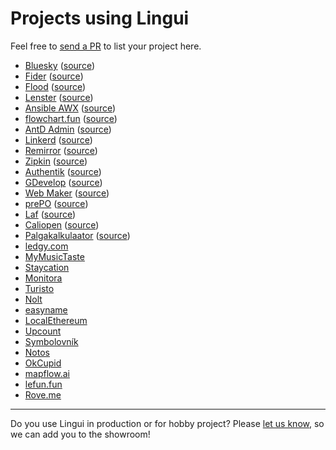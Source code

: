 # Projects using Lingui

Feel free to [send a PR](https://github.com/lingui/js-lingui/issues/new) to list your project here.

- [Bluesky](https://bsky.app/) ([source](https://github.com/bluesky-social/social-app))
- [Fider](https://fider.io/) ([source](https://github.com/getfider/fider))
- [Flood](https://flood.js.org/) ([source](https://github.com/jesec/flood))
- [Lenster](https://lenster.xyz/) ([source](https://github.com/lensterxyz/lenster))
- [Ansible AWX](https://github.com/ansible/awx) ([source](https://github.com/ansible/awx))
- [flowchart.fun](https://flowchart.fun/) ([source](https://github.com/tone-row/flowchart-fun))
- [AntD Admin](https://github.com/zuiidea/antd-admin#readme) ([source](https://github.com/zuiidea/antd-admin))
- [Linkerd](https://linkerd.io/) ([source](https://github.com/linkerd/linkerd2))
- [Remirror](https://remirror.io/) ([source](https://github.com/remirror/remirror))
- [Zipkin](https://zipkin.io/) ([source](https://github.com/openzipkin/zipkin))
- [Authentik](https://goauthentik.io/) ([source](https://github.com/goauthentik/authentik))
- [GDevelop](https://gdevelop.io/) ([source](https://github.com/4ian/GDevelop))
- [Web Maker](https://webmaker.app/) ([source](https://github.com/chinchang/web-maker))
- [prePO](https://prepo.io/) ([source](https://github.com/prepo-io/prepo-monorepo))
- [Laf](https://www.lafyun.com/) ([source](https://github.com/labring/laf))
- [Caliopen](https://www.caliopen.org/) ([source](https://github.com/CaliOpen/Caliopen/tree/master/src/frontend/web_application))
- [Palgakalkulaator](https://www.palgakalkulaator.ee/) ([source](https://github.com/madisvain/palgakalkulaator))
- [ledgy.com](https://www.ledgy.com/)
- [MyMusicTaste](https://www.mymusictaste.com/)
- [Staycation](https://www.staycation.co/)
- [Monitora](https://monitora.cz/)
- [Turisto](https://turisto.com/)
- [Nolt](https://nolt.io/)
- [easyname](https://www.easyname.com/)
- [LocalEthereum](https://localethereum.com/)
- [Upcount](https://github.com/madisvain/upcount)
- [Symbolovník](http://www.symbolovnik.cz)
- [Notos](https://www.notos.co)
- [OkCupid](https://www.okcupid.com)
- [mapflow.ai](https://mapflow.ai)
- [lefun.fun](https://lefun.fun)
- [Rove.me](https://rove.me)

---

Do you use Lingui in production or for hobby project? Please [let us know](https://github.com/lingui/js-lingui/discussions/1404), so we can add you to the showroom!
